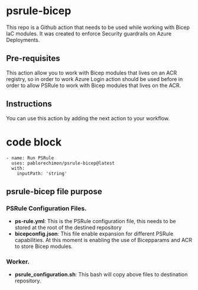 # psrule-bicep
This repo is a Github action that needs to be used while working with Bicep IaC modules. It was created to enforce Security guardrails on Azure Deployments.

## Pre-requisites
This action allow you to work with Bicep modules that lives on an ACR registry, so in order to work Azure Login action should be used before in order to allow PSRule to work with Bicep modules that lives on the ACR.

## Instructions
You can use this action by adding the next action to your workflow.
# code block
    - name: Run PSRule
      uses: pablorechimon/psrule-bicep@latest
      with:
        inputPath: 'string'

## psrule-bicep file purpose

### PSRule Configuration Files.
* **ps-rule.yml**: This is the PSRule configuration file, this needs to be stored at the root of the destined repository
* **bicepconfig.json**: This file enable expansion for different PSRule capabilities. At this moment is enabling the use of Bicepparams and ACR to store Bicep modules.

### Worker.
* **psrule_configuration.sh**: This bash will copy above files to destination repository.

      